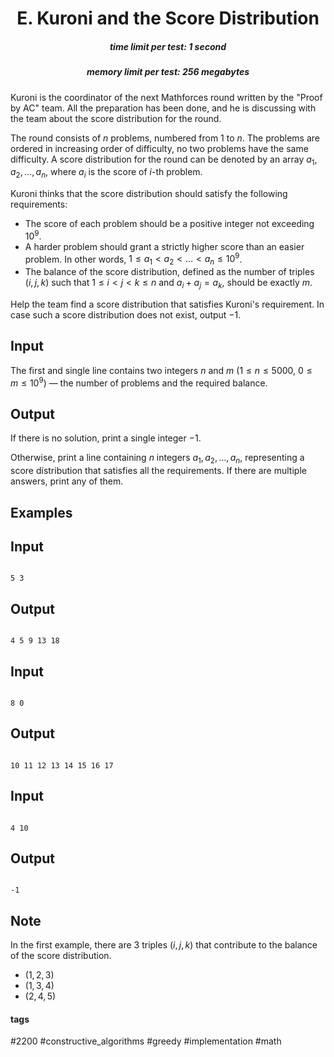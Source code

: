 <h1 style='text-align: center;'> E. Kuroni and the Score Distribution</h1>

<h5 style='text-align: center;'>time limit per test: 1 second</h5>
<h5 style='text-align: center;'>memory limit per test: 256 megabytes</h5>

Kuroni is the coordinator of the next Mathforces round written by the "Proof by AC" team. All the preparation has been done, and he is discussing with the team about the score distribution for the round.

The round consists of $n$ problems, numbered from $1$ to $n$. The problems are ordered in increasing order of difficulty, no two problems have the same difficulty. A score distribution for the round can be denoted by an array $a_1, a_2, \dots, a_n$, where $a_i$ is the score of $i$-th problem. 

Kuroni thinks that the score distribution should satisfy the following requirements:

* The score of each problem should be a positive integer not exceeding $10^9$.
* A harder problem should grant a strictly higher score than an easier problem. In other words, $1 \leq a_1 < a_2 < \dots < a_n \leq 10^9$.
* The balance of the score distribution, defined as the number of triples $(i, j, k)$ such that $1 \leq i < j < k \leq n$ and $a_i + a_j = a_k$, should be exactly $m$.

Help the team find a score distribution that satisfies Kuroni's requirement. In case such a score distribution does not exist, output $-1$.

## Input

The first and single line contains two integers $n$ and $m$ ($1 \le n \le 5000$, $0 \leq m \leq 10^9$) — the number of problems and the required balance.

## Output

If there is no solution, print a single integer $-1$.

Otherwise, print a line containing $n$ integers $a_1, a_2, \dots, a_n$, representing a score distribution that satisfies all the requirements. If there are multiple answers, print any of them.

## Examples

## Input


```

5 3

```
## Output


```

4 5 9 13 18
```
## Input


```

8 0

```
## Output


```

10 11 12 13 14 15 16 17

```
## Input


```

4 10

```
## Output


```

-1

```
## Note

In the first example, there are $3$ triples $(i, j, k)$ that contribute to the balance of the score distribution. 

* $(1, 2, 3)$
* $(1, 3, 4)$
* $(2, 4, 5)$


#### tags 

#2200 #constructive_algorithms #greedy #implementation #math 